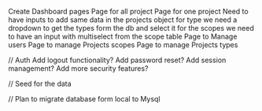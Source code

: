 Create Dashboard pages
Page for all project
Page for one project
Need to have inputs to add same data in the projects object
for type we need a dropdown to get the types form the db and select it
for the scopes we need to have an input with multiselect from the scope table
Page to Manage users
Page to manage Projects scopes
Page to manage Projects types

// Auth
Add logout functionality?
Add password reset?
Add session management?
Add more security features?

// Seed for the data

// Plan to migrate database form local to Mysql
